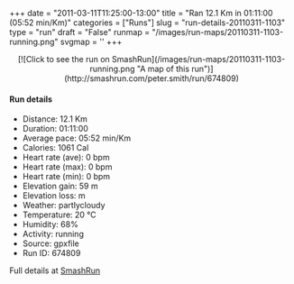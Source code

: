 +++
date = "2011-03-11T11:25:00-13:00"
title = "Ran 12.1 Km in 01:11:00 (05:52 min/Km)"
categories = ["Runs"]
slug = "run-details-20110311-1103"
type = "run"
draft = "False"
runmap = "/images/run-maps/20110311-1103-running.png"
svgmap = '<polyline points="0 48, 3 53, 10 46, 11 44, 16 42, 19 41, 23 43, 26 42, 29 38, 35 38, 42 38, 44 39, 49 42, 53 46, 56 48, 60 49, 63 49, 69 49, 77 47, 79 47, 79 46, 83 44, 92 47, 95 46, 100 42, 99 40, 98 37, 97 33, 98 37, 100 41, 97 45, 93 46, 83 44, 78 47, 69 49, 62 49, 59 48, 54 46, 47 40, 39 52, 35 57, 27 61, 26 65, 24 67, 23 67, 19 64, 17 60, 9 52, 8 52, 6 53, 4 52">'
+++



<!--more-->

<center>
[![Click to see the run on SmashRun](/images/run-maps/20110311-1103-running.png "A map of this run")](http://smashrun.com/peter.smith/run/674809)
</center>

#### Run details

* Distance: 12.1 Km
* Duration: 01:11:00
* Average pace: 05:52 min/Km
* Calories: 1061 Cal
* Heart rate (ave): 0 bpm
* Heart rate (max): 0 bpm
* Heart rate (min): 0 bpm
* Elevation gain: 59 m
* Elevation loss:  m
* Weather: partlycloudy
* Temperature: 20 &deg;C
* Humidity: 68%
* Activity: running
* Source: gpxfile
* Run ID: 674809

Full details at [SmashRun](http://smashrun.com/peter.smith/run/674809)